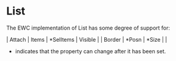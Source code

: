 # List

The EWC implementation of List has some degree of support for:

 |   Attach  |   Items  |  *SelItems  |   Visible |
 |   Border  |  *Posn   |  *Size      |           |

* indicates that the property can change after it has been set.
